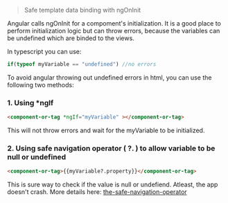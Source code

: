 > Safe template data binding with ngOnInit

Angular calls ngOnInit for a compoment's initialization. It is a good place to perform initialization logic but can throw errors, 
because the variables can be undefined which are binded to the views. 

In typescript you can use:
```ts
if(typeof myVariable == "undefined") //no errors
```

To avoid angular throwing out undefined errors in html, you can use the following two methods:

### 1. Using *ngIf
```html
<component-or-tag *ngIf="myVariable" ></component-or-tag>
```
This will not throw errors and wait for the myVariable to be initialized. 

### 2. Using safe navigation operator ( ?. ) to allow variable to be null or undefined
```html
<component-or-tag>{{myVariable?.property}}</component-or-tag>
```
This is sure way to check if the value is null or undefiend. Atleast, the app doesn't crash. More details here: [the-safe-navigation-operator](https://angular.io/guide/template-syntax#the-safe-navigation-operator----and-null-property-paths)
